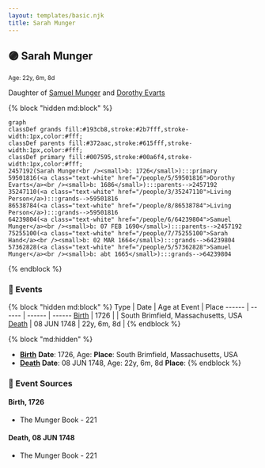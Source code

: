 ```yaml
---
layout: templates/basic.njk
title: Sarah Munger
---
```

## 🟣 Sarah Munger
<small>Age: 22y, 6m, 8d</small>

Daughter of [Samuel Munger](/people/6/64239804) and [Dorothy Evarts](/people/5/59501816)

{% block "hidden md:block" %}
```mermaid
graph
classDef grands fill:#193cb8,stroke:#2b7fff,stroke-width:1px,color:#fff;
classDef parents fill:#372aac,stroke:#615fff,stroke-width:1px,color:#fff;
classDef primary fill:#007595,stroke:#00a6f4,stroke-width:1px,color:#fff;
2457192(Sarah Munger<br /><small>b: 1726</small>):::primary
59501816(<a class="text-white" href="/people/5/59501816">Dorothy Evarts</a><br /><small>b: 1686</small>):::parents-->2457192
35247110(<a class="text-white" href="/people/3/35247110">Living Person</a>):::grands-->59501816
86538784(<a class="text-white" href="/people/8/86538784">Living Person</a>):::grands-->59501816
64239804(<a class="text-white" href="/people/6/64239804">Samuel Munger</a><br /><small>b: 07 FEB 1690</small>):::parents-->2457192
75255100(<a class="text-white" href="/people/7/75255100">Sarah Hand</a><br /><small>b: 02 MAR 1664</small>):::grands-->64239804
57362828(<a class="text-white" href="/people/5/57362828">Samuel Munger</a><br /><small>b: abt 1665</small>):::grands-->64239804
```
{% endblock %}

### 📆 Events

{% block "hidden md:block" %}
Type | Date | Age at Event | Place
------ | ------ | ------ | ------
[Birth](#event-event-2) | 1726 |  | South Brimfield, Massachusetts, USA
[Death](#event-event-3) | 08 JUN 1748 | 22y, 6m, 8d |
{% endblock %}

{% block "md:hidden" %}
- **[Birth](#event-event-2)**
**Date**: 1726, Age:
**Place**: South Brimfield, Massachusetts, USA
- **[Death](#event-event-3)**
**Date**: 08 JUN 1748, Age: 22y, 6m, 8d
**Place**:
{% endblock %}

### 📰 Event Sources

#### <a id="event-event-2"></a> Birth, 1726
* The Munger Book  - 221

#### <a id="event-event-3"></a> Death, 08 JUN 1748
* The Munger Book  - 221